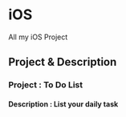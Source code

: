 # iOS
All my iOS Project


## Project & Description


### Project : To Do List
#### Description :  List your daily task
